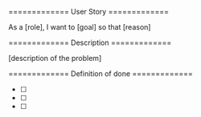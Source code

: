 ============= User Story =============

As a [role], I want to [goal] so that [reason]

============= Description =============  

[description of the problem]

============= Definition of done =============

- [ ]
- [ ]
- [ ]